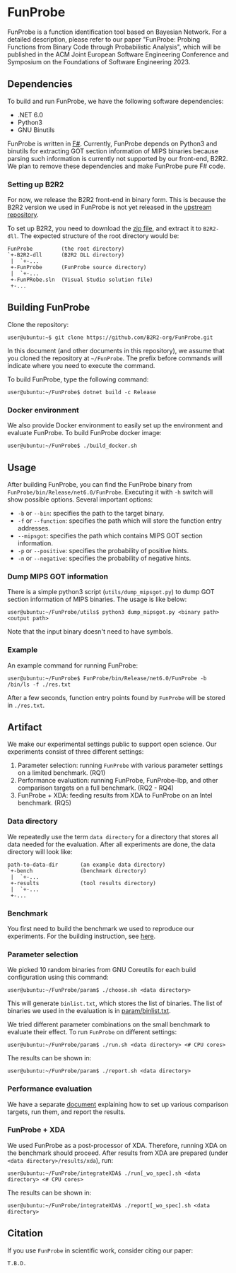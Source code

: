 # FunProbe

FunProbe is a function identification tool based on Bayesian Network. For a
detailed description, please refer to our paper "FunProbe: Probing Functions
from Binary Code through Probabilistic Analysis", which will be published in
the ACM Joint European Software Engineering Conference and Symposium on the
Foundations of Software Engineering 2023.


## Dependencies

To build and run FunProbe, we have the following software dependencies:

- .NET 6.0
- Python3
- GNU Binutils

FunProbe is written in [F#](https://fsharp.org/). Currently, FunProbe depends
on Python3 and binutils for extracting GOT section information of MIPS binaries
because parsing such information is currently not supported by our front-end,
B2R2. We plan to remove these dependencies and make FunProbe pure F# code.

### Setting up B2R2

For now, we release the B2R2 front-end in binary form. This is because the B2R2
version we used in FunProbe is not yet released in the [upstream
repository](https://github.com/B2R2-org/B2R2).

To set up B2R2, you need to download the [zip
file](https://zenodo.org/record/8266657/files/B2R2-dll.zip?download=1), and
extract it to `B2R2-dll`. The expected structure of the root directory would
be:
```
FunProbe         (the root directory)
`+-B2R2-dll      (B2R2 DLL directory)
 |  `+-...
 +-FunProbe      (FunProbe source directory)
 |  `+-...
 +-FunPRobe.sln  (Visual Studio solution file)
 +-...
```


## Building FunProbe

Clone the repository:
```
user@ubuntu:~$ git clone https://github.com/B2R2-org/FunProbe.git
```
In this document (and other documents in this repository), we assume that you
cloned the repository at `~/FunProbe`. The prefix before commands will indicate
where you need to execute the command.

To build FunProbe, type the following command:
```
user@ubuntu:~/FunProbe$ dotnet build -c Release
```

### Docker environment

We also provide Docker environment to easily set up the environment and
evaluate FunProbe. To build FunProbe docker image:
```
user@ubuntu:~/FunProbe$ ./build_docker.sh
```


## Usage

After building FunProbe, you can find the FunProbe binary from
`FunProbe/bin/Release/net6.0/FunProbe`. Executing it with `-h` switch will show
possible options. Several important options:

- `-b` or `--bin`: specifies the path to the target binary.
- `-f` or `--function`: specifies the path which will store the function entry
  addresses.
- `--mipsgot`: specifies the path which contains MIPS GOT section information.
- `-p` or `--positive`: specifies the probability of positive hints.
- `-n` or `--negative`: specifies the probability of negative hints.

### Dump MIPS GOT information

There is a simple python3 script (`utils/dump_mipsgot.py`) to dump GOT section
information of MIPS binaries. The usage is like below:
```
user@ubuntu:~/FunProbe/utils$ python3 dump_mipsgot.py <binary path> <output path>
```
Note that the input binary doesn't need to have symbols.

### Example

An example command for running FunProbe:
```
user@ubuntu:~/FunProbe$ FunProbe/bin/Release/net6.0/FunProbe -b /bin/ls -f ./res.txt
```
After a few seconds, function entry points found by `FunProbe` will be stored in `./res.txt`.


## Artifact

We make our experimental settings public to support open science. Our
experiments consist of three different settings:

1. Parameter selection: running `FunProbe` with various parameter settings on a
   limited benchmark. (RQ1)
2. Performance evaluation: running FunProbe, FunProbe-lbp, and other comparison
   targets on a full benchmark. (RQ2 - RQ4)
3. FunProbe + XDA: feeding results from XDA to FunProbe on an Intel benchmark.
   (RQ5)

### Data directory

We repeatedly use the term `data directory` for a directory that stores all
data needed for the evaluation. After all experiments are done, the data
directory will look like:
```
path-to-data-dir       (an example data directory)
`+-bench               (benchmark directory)
 |  `+-...
 +-results             (tool results directory)
 |  `+-...
 +-...
```


### Benchmark

You first need to build the benchmark we used to reproduce our experiments.
For the building instruction, see
[here](https://github.com/B2R2-org/FunProbe/blob/fse23-ae/benchmark/README.md).

### Parameter selection

We picked 10 random binaries from GNU Coreutils for each build configuration
using this command:
```
user@ubuntu:~/FunProbe/param$ ./choose.sh <data directory>
```
This will generate `binlist.txt`, which stores the list of binaries. The list
of binaries we used in the evaluation is in
[param/binlist.txt](https://github.com/B2R2-org/FunProbe/blob/fse23-ae/param/binlist.txt).

We tried different parameter combinations on the small benchmark to evaluate
their effect. To run `FunProbe` on different settings:
```
user@ubuntu:~/FunProbe/param$ ./run.sh <data directory> <# CPU cores>
```

The results can be shown in:
```
user@ubuntu:~/FunProbe/param$ ./report.sh <data directory>
```

### Performance evaluation

We have a separate
[document](https://github.com/B2R2-org/FunProbe/blob/fse23-ae/tools/README.md)
explaining how to set up various comparison targets, run them, and report the
results.

### FunProbe + XDA

We used FunProbe as a post-processor of XDA. Therefore, running XDA on the
benchmark should proceed. After results from XDA are prepared (under
`<data directory>/results/xda`), run:
```
user@ubuntu:~/FunProbe/integrateXDA$ ./run[_wo_spec].sh <data directory> <# CPU cores>
```

The results can be shown in:
```
user@ubuntu:~/FunProbe/integrateXDA$ ./report[_wo_spec].sh <data directory>
```


## Citation

If you use `FunProbe` in scientific work, consider citing our paper:
```
T.B.D.
```
